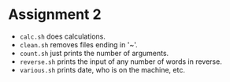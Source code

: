 Assignment 2
============

* `calc.sh` does calculations.
* `clean.sh` removes files ending in '~'.
* `count.sh` just prints the number of arguments.
* `reverse.sh` prints the input of any number of words in reverse.
* `various.sh` prints date, who is on the machine, etc.
